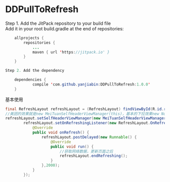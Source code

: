 DDPullToRefresh
====
Step 1. Add the JitPack repository to your build file</br>
Add it in your root build.gradle at the end of repositories:</br>
```Java
	allprojects {
		repositories {
			...
			maven { url 'https://jitpack.io' }
		}
	}
```
```Java
Step 2. Add the dependency

	dependencies {
	        compile 'com.github.yanjiabin:DDPullToRefresh:1.0.0'
	}
```
基本使用
```Java
final RefreshLayout refreshLayout = (RefreshLayout) findViewById(R.id.refresh_layout);
//美团的效果就是new MeiTuanSelfHeaderViewManager(this)，基本的下拉效果new NormalSelfHeaderViewManager(this)
refreshLayout.setSelfHeaderViewManager(new MeiTuanSelfHeaderViewManager(this));
		refreshLayout.setOnRefreshingListener(new RefreshLayout.OnRefreshingListener() {
			@Override
			public void onRefresh() {
				refreshLayout.postDelayed(new Runnable() {
					@Override
					public void run() {
						//获取网络数据，更新页面之后
						refreshLayout.endRefreshing();
					}
				},2000);
			}
		});
```
